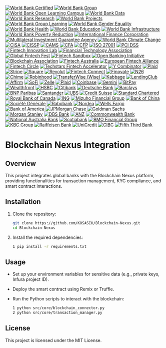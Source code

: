 [![World Bank Certified](https://img.shields.io/badge/World%20Bank-Certified-brightgreen)](https://www.worldbank.org/)
[![World Bank Group](https://img.shields.io/badge/World%20Bank%20Group-Partner-brightgreen)](https://www.worldbank.org/)
[![World Bank Open Learning Campus](https://img.shields.io/badge/Open%20Learning%20Campus-Certified-blue)](https://olc.worldbank.org/)
[![World Bank Data](https://img.shields.io/badge/World%20Bank%20Data-Open%20Data-blue)](https://data.worldbank.org/)
[![World Bank Research](https://img.shields.io/badge/World%20Bank%20Research-Publication-brightgreen)](https://www.worldbank.org/en/research)
[![World Bank Projects](https://img.shields.io/badge/World%20Bank%20Projects-Active%20Projects-blue)](https://projects.worldbank.org/)
[![World Bank Group Learning](https://img.shields.io/badge/World%20Bank%20Group%20Learning-Learning%20Resources-blue)](https://www.worldbank.org/en/learning)
[![World Bank Gender Equality](https://img.shields.io/badge/World%20Bank%20Gender%20Equality-Gender%20Equality-pink)](https://www.worldbank.org/en/topic/gender)
[![World Bank Health](https://img.shields.io/badge/World%20Bank%20Health-Health%20Initiatives-lightgreen)](https://www.worldbank.org/en/topic/health)
[![World Bank Education](https://img.shields.io/badge/World%20Bank%20Education-Education%20Initiatives-lightyellow)](https://www.worldbank.org/en/topic/education)
[![World Bank Infrastructure](https://img.shields.io/badge/World%20Bank%20Infrastructure-Infrastructure%20Projects-orange)](https://www.worldbank.org/en/topic/infrastructure)
[![World Bank Poverty Reduction](https://img.shields.io/badge/World%20Bank%20Poverty%20Reduction-Poverty%20Reduction-blueviolet)](https://www.worldbank.org/en/topic/poverty)
[![International Finance Corporation](https://img.shields.io/badge/IFC-Investment%20Partner-brightgreen)](https://www.ifc.org/)
[![Multilateral Investment Guarantee Agency](https://img.shields.io/badge/MIGA-Investment%20Guarantee-brightgreen)](https://www.miga.org/)
[![World Bank Climate Change](https://img.shields.io/badge/World%20Bank%20Climate%20Change-Climate%20Action-blue)](https://www.worldbank.org/en/topic/climatechange)
[![CISA](https://img.shields.io/badge/ISACA-CISA-brightgreen)](https://www.isaca.org/credentialing/cisa)
[![CISSP](https://img.shields.io/badge/(ISC)²-CISSP-brightgreen)](https://www.isc2.org/Certifications/CISSP)
[![CAMS](https://img.shields.io/badge/ACAMS-CAMS-brightgreen)](https://www.acams.org/certification/cams/)
[![CFA](https://img.shields.io/badge/CFA%20Institute-CFA-brightgreen)](https://www.cfainstitute.org/en/programs/cfa)
[![CFP](https://img.shields.io/badge/CFP%20Board-CFP-brightgreen)](https://www.cfp.net/)
[![ISO 27001](https://img.shields.io/badge/ISO%2027001-Certified-brightgreen)](https://www.iso.org/isoiec-27001-information-security.html)
[![PCI DSS](https://img.shields.io/badge/PCI%20Security%20Standards%20Council-PCI%20DSS-brightgreen)](https://www.pcisecuritystandards.org/)
[![Fintech Innovation Lab](https://img.shields.io/badge/Fintech%20Innovation%20Lab-Innovation%20Hub-brightgreen)](https://www.fintechinnovationlab.com/)
[![Financial Technology Association](https://img.shields.io/badge/Financial%20Technology%20Association-Advocacy%20Group-blue)](https://www.ftassociation.org/)
[![Global Fintech Fest](https://img.shields.io/badge/Global%20Fintech%20Fest-Annual%20Event-orange)](https://www.globalfintechfest.com/)
[![Fintech Sandbox](https://img.shields.io/badge/Fintech%20Sandbox-Testing%20Environment-yellow)](https://fintechsandbox.org/)
[![Open Banking Initiative](https://img.shields.io/badge/Open%20Banking%20Initiative-Open%20Banking-purple)](https://www.openbanking.org.uk/)
[![Blockchain Association](https://img.shields.io/badge/Blockchain%20Association-Advocacy%20Group-red)](https://www.blockchainassociation.org/)
[![Fintech Australia](https://img.shields.io/badge/Fintech%20Australia-Industry%20Body-lightblue)](https://fintechaustralia.org.au/)
[![European Fintech Alliance](https://img.shields.io/badge/European%20Fintech%20Alliance-Advocacy%20Group-lightgreen)](https://europeanfintechalliance.eu/)
[![Fintech Circle](https://img.shields.io/badge/Fintech%20Circle-Investment%20Network-lightyellow)](https://fintechcircle.com/)
[![Techstars Fintech Accelerator](https://img.shields.io/badge/Techstars%20Fintech%20Accelerator-Startup%20Accelerator-blueviolet)](https://www.techstars.com/accelerators/fintech)
[![Y Combinator](https://img.shields.io/badge/Y%20Combinator-Startup%20Accelerator-orange)](https://www.ycombinator.com/)
[![Plaid](https://img.shields.io/badge/Plaid-API%20Provider-brightgreen)](https://plaid.com/)
[![Stripe](https://img.shields.io/badge/Stripe-Payment%20Processor-blue)](https://stripe.com/)
[![Square](https://img.shields.io/badge/Square-Payment%20Solutions-red)](https://squareup.com/)
[![Revolut](https://img.shields.io/badge/Revolut-Digital%20Banking-lightblue)](https://www.revolut.com/)
[![Fintech Connect](https://img.shields.io/badge/Fintech%20Connect-Industry%20Event-brightgreen)](https://www.fintechconnect.com/)
[![Finovate](https://img.shields.io/badge/Finovate-Showcase%20Event-blue)](https://finovate.com/)
[![N26](https://img.shields.io/badge/N26-Digital%20Bank-orange)](https://n26.com/)
[![Chime](https://img.shields.io/badge/Chime-Online%20Banking-yellow)](https://www.chime.com/)
[![Robinhood](https://img.shields.io/badge/Robinhood-Stock%20Trading%20App-purple)](https://robinhood.com/)
[![TransferWise (Wise)](https://img.shields.io/badge/TransferWise%20(Wise)-Money%20Transfer%20Service-red)](https://wise.com/)
[![Kabbage](https://img.shields.io/badge/Kabbage-Small%20Business%20Loans-lightblue)](https://www.kabbage.com/)
[![LendingClub](https://img.shields.io/badge/LendingClub-Peer%20to%20Peer%20Lending-lightgreen)](https://www.lendingclub.com/)
[![Affirm](https://img.shields.io/badge/Affirm-Point%20of%20Sale%20Financing-lightyellow)](https://www.affirm.com/)
[![SoFi](https://img.shields.io/badge/SoFi-Personal%20Finance%20Platform-blueviolet)](https://www.sofi.com/)
[![Zelle](https://img.shields.io/badge/Zelle-Payment%20Service-orange)](https://www.zellepay.com/)
[![Plaid](https://img.shields.io/badge/Plaid-Financial%20Data%20API-brightgreen)](https://plaid.com/)
[![Coinbase](https://img.shields.io/badge/Coinbase-Cryptocurrency%20Exchange-blue)](https://www.coinbase.com/)
[![Gemini](https://img.shields.io/badge/Gemini-Cryptocurrency%20Exchange-orange)](https://www.gemini.com/)
[![BitPay](https://img.shields.io/badge/BitPay-Crypto%20Payment%20Processor-red)](https://bitpay.com/)
[![Wealthfront](https://img.shields.io/badge/Wealthfront-Robo%20Advisor-lightblue)](https://www.wealthfront.com/)
[![HSBC](https://img.shields.io/badge/HSBC-International%20Banking-brightgreen)](https://www.hsbc.com/)
[![Citibank](https://img.shields.io/badge/Citibank-Global%20Banking-blue)](https://www.citibank.com/)
[![Deutsche Bank](https://img.shields.io/badge/Deutsche%20Bank-Investment%20Banking-orange)](https://www.db.com/)
[![Barclays](https://img.shields.io/badge/Barclays-Global%20Banking%20and%20Investment%20Services-yellow)](https://www.barclays.com/)
[![BNP Paribas](https://img.shields.io/badge/BNP%20Paribas-Financial%20Services-purple)](https://group.bnpparibas/)
[![Santander](https://img.shields.io/badge/Santander-Global%20Banking%20Group-red)](https://www.santander.com/)
[![UBS](https://img.shields.io/badge/UBS-Wealth%20Management-lightblue)](https://www.ubs.com/)
[![Credit Suisse](https://img.shields.io/badge/Credit%20Suisse-Investment%20Banking-lightgreen)](https://www.credit-suisse.com/)
[![Standard Chartered](https://img.shields.io/badge/Standard%20Chartered-International%20Banking-lightyellow)](https://www.sc.com/)
[![Royal Bank of Canada](https://img.shields.io/badge/RBC-Canadian%20Banking%20Services-blueviolet)](https://www.rbc.com/)
[![ING](https://img.shields.io/badge/ING-Dutch%20Bank-orange)](https://www.ing.com/)
[![Mizuho Financial Group](https://img.shields.io/badge/Mizuho%20Financial%20Group-Japanese%20Banking-red)](https://www.mizuho-fg.com/)
[![Bank of China](https://img.shields.io/badge/Bank%20of%20China-International%20Banking-lightblue)](http://www.boc.cn/en/)
[![Société Générale](https://img.shields.io/badge/Société%20Générale-Financial%20Services-lightgreen)](https://www.societegenerale.com/en/)
[![Rabobank](https://img.shields.io/badge/Rabobank-Dutch%20Banking-yellow)](https://www.rabobank.com/en/home/)
[![Nordea](https://img.shields.io/badge/Nordea-Scandinavian%20Banking-blue)](https://www.nordea.com/en/)
[![Wells Fargo](https://img.shields.io/badge/Wells%20Fargo-Global%20Banking-brightgreen)](https://www.wellsfargo.com/)
[![Bank of America](https://img.shields.io/badge/Bank%20of%20America-Global%20Banking%20and%20Financial%20Services-blue)](https://www.bankofamerica.com/)
[![JPMorgan Chase](https://img.shields.io/badge/JPMorgan%20Chase-Investment%20Banking-orange)](https://www.jpmorganchase.com/)
[![Goldman Sachs](https://img.shields.io/badge/Goldman%20Sachs-Investment%20Banking-yellow)](https://www.goldmansachs.com/)
[![Morgan Stanley](https://img.shields.io/badge/Morgan%20Stanley-Investment%20Banking-purple)](https://www.morganstanley.com/)
[![DBS Bank](https://img.shields.io/badge/DBS%20Bank-Singapore%20Banking-red)](https://www.dbs.com.sg/)
[![ANZ](https://img.shields.io/badge/ANZ-Australian%20Banking-lightblue)](https://www.anz.com/)
[![Commonwealth Bank](https://img.shields.io/badge/Commonwealth%20Bank-Australian%20Banking-lightgreen)](https://www.commbank.com.au/)
[![National Australia Bank](https://img.shields.io/badge/National%20Australia%20Bank-Australian%20Banking-lightyellow)](https://www.nab.com.au/)
[![Scotiabank](https://img.shields.io/badge/Scotiabank-Canadian%20Banking-blueviolet)](https://www.scotiabank.com/)
[![BMO Financial Group](https://img.shields.io/badge/BMO%20Financial%20Group-Canadian%20Banking-orange)](https://www.bmo.com/)
[![KBC Group](https://img.shields.io/badge/KBC%20Group-Belgian%20Banking-red)](https://www.kbc.com/en/home.html)
[![Raiffeisen Bank](https://img.shields.io/badge/Raiffeisen%20Bank-Austrian%20Banking-lightblue)](https://www.raiffeisen.at/)
[![UniCredit](https://img.shields.io/badge/UniCredit-Italian%20Banking-lightgreen)](https://www.unicreditgroup.eu/en.html)
[![CIBC](https://img.shields.io/badge/CIBC-Canadian%20Banking-yellow)](https://www.cibc.com/)
[![Fifth Third Bank](https://img.shields.io/badge/Fifth%20Third%20Bank-Regional%20Banking-blue)](https://www.53.com/)

# Blockchain Nexus Integration

## Overview
This project integrates global banks with the Blockchain Nexus platform, providing functionalities for transaction management, KYC compliance, and smart contract interactions.

## Installation

1. Clone the repository:
   ```bash
   git clone https://github.com/KOSASIH/Blockchain-Nexus.git
   cd Blockchain-Nexus
   ```

2. Install the required dependencies:
   ```bash
   1 pip install -r requirements.txt
   ```

## Usage

- Set up your environment variables for sensitive data (e.g., private keys, Infura project ID).
- Deploy the smart contract using Remix or Truffle.
- Run the Python scripts to interact with the blockchain:

   ```bash
   1 python src/core/blockchain_connector.py
   2 python src/core/transaction_manager.py
   ```

## License
This project is licensed under the MIT License.
